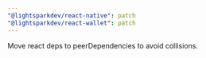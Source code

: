 ```yaml
---
"@lightsparkdev/react-native": patch
"@lightsparkdev/react-wallet": patch
---
```


Move react deps to peerDependencies to avoid collisions.
